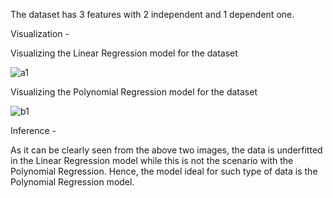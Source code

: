 The dataset has 3 features with 2 independent and 1 dependent one.

Visualization - 

Visualizing the Linear Regression model for the dataset

![a1](https://user-images.githubusercontent.com/16416130/70484168-085ff600-1ab9-11ea-81a1-c84c9c3e5cc3.png)

Visualizing the Polynomial Regression model for the dataset

![b1](https://user-images.githubusercontent.com/16416130/70484179-10b83100-1ab9-11ea-98db-e89c8be4d656.png)

Inference -

As it can be clearly seen from the above two images, the data is underfitted in the Linear Regression model while this is not the scenario with the Polynomial Regression. Hence, the model ideal for such type of data is the Polynomial Regression model.
